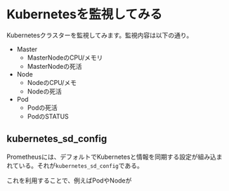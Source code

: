 # Kubernetesを監視してみる

Kubernetesクラスターを監視してみます。監視内容は以下の通り。

- Master
  - MasterNodeのCPU/メモリ
  - MasterNodeの死活
- Node
  - NodeのCPU/メモ
  - Nodeの死活
- Pod
  - Podの死活
  - PodのSTATUS

## kubernetes_sd_config

Prometheusには、デフォルトでKubernetesと情報を同期する設定が組み込まれている。それが`kubernetes_sd_config`である。

これを利用することで、例えばPodやNodeが
